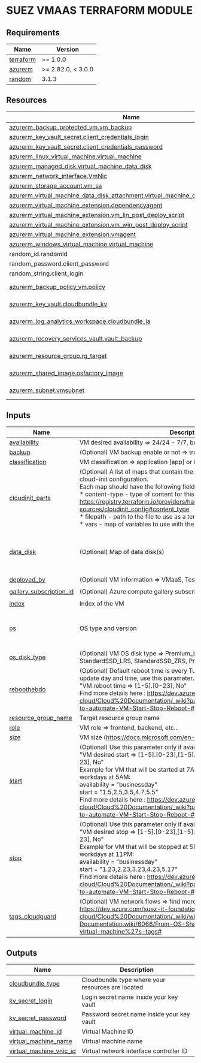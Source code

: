 <!-- BEGIN_TF_DOCS -->
# SUEZ VMAAS TERRAFORM MODULE



## Requirements

| Name | Version |
|------|---------|
| <a name="requirement_terraform"></a> [terraform](#requirement\_terraform) | >= 1.0.0 |
| <a name="requirement_azurerm"></a> [azurerm](#requirement\_azurerm) | >= 2.82.0, < 3.0.0 |
| <a name="requirement_random"></a> [random](#requirement\_random) | 3.1.3 |

## Resources

| Name | Type |
|------|------|
| [azurerm_backup_protected_vm.vm_backup](https://registry.terraform.io/providers/hashicorp/azurerm/latest/docs/resources/backup_protected_vm) | resource |
| [azurerm_key_vault_secret.client_credentials_login](https://registry.terraform.io/providers/hashicorp/azurerm/latest/docs/resources/key_vault_secret) | resource |
| [azurerm_key_vault_secret.client_credentials_password](https://registry.terraform.io/providers/hashicorp/azurerm/latest/docs/resources/key_vault_secret) | resource |
| [azurerm_linux_virtual_machine.virtual_machine](https://registry.terraform.io/providers/hashicorp/azurerm/latest/docs/resources/linux_virtual_machine) | resource |
| [azurerm_managed_disk.virtual_machine_data_disk](https://registry.terraform.io/providers/hashicorp/azurerm/latest/docs/resources/managed_disk) | resource |
| [azurerm_network_interface.VmNic](https://registry.terraform.io/providers/hashicorp/azurerm/latest/docs/resources/network_interface) | resource |
| [azurerm_storage_account.vm_sa](https://registry.terraform.io/providers/hashicorp/azurerm/latest/docs/resources/storage_account) | resource |
| [azurerm_virtual_machine_data_disk_attachment.virtual_machine_data_disk_attachment](https://registry.terraform.io/providers/hashicorp/azurerm/latest/docs/resources/virtual_machine_data_disk_attachment) | resource |
| [azurerm_virtual_machine_extension.dependencyagent](https://registry.terraform.io/providers/hashicorp/azurerm/latest/docs/resources/virtual_machine_extension) | resource |
| [azurerm_virtual_machine_extension.vm_lin_post_deploy_script](https://registry.terraform.io/providers/hashicorp/azurerm/latest/docs/resources/virtual_machine_extension) | resource |
| [azurerm_virtual_machine_extension.vm_win_post_deploy_script](https://registry.terraform.io/providers/hashicorp/azurerm/latest/docs/resources/virtual_machine_extension) | resource |
| [azurerm_virtual_machine_extension.vmagent](https://registry.terraform.io/providers/hashicorp/azurerm/latest/docs/resources/virtual_machine_extension) | resource |
| [azurerm_windows_virtual_machine.virtual_machine](https://registry.terraform.io/providers/hashicorp/azurerm/latest/docs/resources/windows_virtual_machine) | resource |
| random_id.randomId | resource |
| random_password.client_password | resource |
| random_string.client_login | resource |
| [azurerm_backup_policy_vm.policy](https://registry.terraform.io/providers/hashicorp/azurerm/latest/docs/data-sources/backup_policy_vm) | data source |
| [azurerm_key_vault.cloudbundle_kv](https://registry.terraform.io/providers/hashicorp/azurerm/latest/docs/data-sources/key_vault) | data source |
| [azurerm_log_analytics_workspace.cloudbundle_la](https://registry.terraform.io/providers/hashicorp/azurerm/latest/docs/data-sources/log_analytics_workspace) | data source |
| [azurerm_recovery_services_vault.vault_backup](https://registry.terraform.io/providers/hashicorp/azurerm/latest/docs/data-sources/recovery_services_vault) | data source |
| [azurerm_resource_group.rg_target](https://registry.terraform.io/providers/hashicorp/azurerm/latest/docs/data-sources/resource_group) | data source |
| [azurerm_shared_image.osfactory_image](https://registry.terraform.io/providers/hashicorp/azurerm/latest/docs/data-sources/shared_image) | data source |
| [azurerm_subnet.vmsubnet](https://registry.terraform.io/providers/hashicorp/azurerm/latest/docs/data-sources/subnet) | data source |

## Inputs

| Name | Description | Type | Default | Required |
|------|-------------|------|---------|:--------:|
| <a name="input_availability"></a> [availability](#input\_availability) | VM desired availability => 24/24 - 7/7, businessday, self-care, sleep | `string` | `"businessday"` | no |
| <a name="input_backup"></a> [backup](#input\_backup) | (Optional) VM backup enable or not => true, false | `string` | `"false"` | no |
| <a name="input_classification"></a> [classification](#input\_classification) | VM classification => application [app] or infrastructure [infra] | `string` | `"app"` | no |
| <a name="input_cloudinit_parts"></a> [cloudinit\_parts](#input\_cloudinit\_parts) | (Optional) A list of maps that contain the information for each part in the cloud-init configuration.<br>Each map should have the following fields:<br>* content-type - type of content for this part, e.g. text/x-shellscript => https://registry.terraform.io/providers/hashicorp/template/latest/docs/data-sources/cloudinit_config#content_type<br>* filepath - path to the file to use as a template<br>* vars - map of variables to use with the part template | <pre>list(object({<br>    content-type = string<br>    filepath     = string<br>    vars         = map(string)<br>  }))</pre> | `[]` | no |
| <a name="input_data_disk"></a> [data\_disk](#input\_data\_disk) | (Optional) Map of data disk(s) | <pre>map(object({<br>    size = number<br>    type = string<br>    lun  = number<br>  }))</pre> | `{}` | no |
| <a name="input_deployed_by"></a> [deployed\_by](#input\_deployed\_by) | (Optional) VM information => VMaaS, Test\_by\_VMaaS | `string` | `"VMaaS"` | no |
| <a name="input_gallery_subscription_id"></a> [gallery\_subscription\_id](#input\_gallery\_subscription\_id) | (Optional) Azure compute gallery subscription ID | `string` | `"d980e79b-480a-4282-a6b5-27e052e79f4b"` | no |
| <a name="input_index"></a> [index](#input\_index) | Index of the VM | `number` | n/a | yes |
| <a name="input_os"></a> [os](#input\_os) | OS type and version | <pre>object({<br>    type    = string<br>    version = string<br>  })</pre> | n/a | yes |
| <a name="input_os_disk_type"></a> [os\_disk\_type](#input\_os\_disk\_type) | (Optional) VM OS disk type => Premium\_LRS, Standard\_LRS, StandardSSD\_LRS, StandardSSD\_ZRS, Premium\_ZRS | `string` | `"Standard_LRS"` | no |
| <a name="input_reboothebdo"></a> [reboothebdo](#input\_reboothebdo) | (Optional) Default reboot time is every Tuesday at 4AM (2.4). In order to update day and time, use this parameter. <br>  "VM reboot time => [1-5].[0-23], No"<br>  Find more details here : https://dev.azure.com/suez-it-foundations-cloud/Cloud%20Documentation/_wiki?pageId=6263&friendlyName=How-to-automate-VM-Start-Stop-Reboot-# | `string` | `"2.4"` | no |
| <a name="input_resource_group_name"></a> [resource\_group\_name](#input\_resource\_group\_name) | Target resource group name | `string` | n/a | yes |
| <a name="input_role"></a> [role](#input\_role) | VM role => frontend, backend, etc... | `string` | n/a | yes |
| <a name="input_size"></a> [size](#input\_size) | VM size (https://docs.microsoft.com/en-us/azure/virtual-machines/sizes). | `string` | n/a | yes |
| <a name="input_start"></a> [start](#input\_start) | (Optional) Use this parameter only if availability = "businessday".<br>  "VM desired start => [1-5].[0-23],[1-5].[0-23],[1-5].[0-23],[1-5].[0-23], No"<br>  Example for VM that will be started at 7AM on Thursday and all others workdays at 5AM: <br>    availability = "businessday"<br>    start        = "1.5,2.5,3.5,4.7,5.5"<br>  Find more details here : https://dev.azure.com/suez-it-foundations-cloud/Cloud%20Documentation/_wiki?pageId=6263&friendlyName=How-to-automate-VM-Start-Stop-Reboot-# | `string` | `""` | no |
| <a name="input_stop"></a> [stop](#input\_stop) | (Optional) Use this parameter only if availability = "businessday".<br>  "VM desired stop => [1-5].[0-23],[1-5].[0-23],[1-5].[0-23],[1-5].[0-23], No"<br>  Example for VM that will be stopped at 5PM on Thursday and all others workdays at 11PM: <br>    availability = "businessday"<br>    start        = "1.23,2.23,3.23,4.23,5.17"<br>  Find more details here : https://dev.azure.com/suez-it-foundations-cloud/Cloud%20Documentation/_wiki?pageId=6263&friendlyName=How-to-automate-VM-Start-Stop-Reboot-# | `string` | `""` | no |
| <a name="input_tags_cloudguard"></a> [tags\_cloudguard](#input\_tags\_cloudguard) | (Optional) VM network flows => find more details here : https://dev.azure.com/suez-it-foundations-cloud/Cloud%20Documentation/_wiki/wikis/Cloud-Documentation.wiki/6066/From-OS-Shared-Image-Gallery?anchor=set-virtual-machine%27s-tags# | `map(any)` | <pre>{<br>  "fusion_inventory": "TRUE",<br>  "internet": "REGULAR"<br>}</pre> | no |

## Outputs

| Name | Description |
|------|-------------|
| <a name="output_cloudbundle_type"></a> [cloudbundle\_type](#output\_cloudbundle\_type) | Cloudbundle type where your resources are located |
| <a name="output_kv_secret_login"></a> [kv\_secret\_login](#output\_kv\_secret\_login) | Login secret name inside your key vault |
| <a name="output_kv_secret_password"></a> [kv\_secret\_password](#output\_kv\_secret\_password) | Password secret name inside your key vault |
| <a name="output_virtual_machine_id"></a> [virtual\_machine\_id](#output\_virtual\_machine\_id) | Virtual Machine ID |
| <a name="output_virtual_machine_name"></a> [virtual\_machine\_name](#output\_virtual\_machine\_name) | Virtual machine name |
| <a name="output_virtual_machine_vnic_id"></a> [virtual\_machine\_vnic\_id](#output\_virtual\_machine\_vnic\_id) | Virtual network interface controller ID |
<!-- END_TF_DOCS -->
